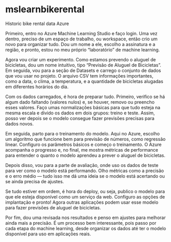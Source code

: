 # mslearnbikerental
Historic bike rental data Azure


Primeiro, entro no Azure Machine Learning Studio e faço login. Uma vez dentro, preciso de um espaço de trabalho, ou workspace, então crio um novo para organizar tudo. Dou um nome a ele, escolho a assinatura e a região, e pronto, estou no meu próprio “laboratório” de machine learning.

Agora vou criar um experimento. Como estamos prevendo o aluguel de bicicletas, dou um nome intuitivo, tipo “Previsão de Aluguel de Bicicletas”. Em seguida, vou para a seção de Datasets e carrego o conjunto de dados que vou usar no projeto. O arquivo CSV tem informações importantes, como a data, o clima, a temperatura, e a quantidade de bicicletas alugadas em diferentes horários do dia.

Com os dados carregados, é hora de preparar tudo. Primeiro, verifico se há algum dado faltando (valores nulos) e, se houver, removo ou preencho esses valores. Faço umas normalizações básicas para que tudo esteja na mesma escala e divido os dados em dois grupos: treino e teste. Assim, posso ver depois se o modelo consegue fazer previsões precisas para dados novos.

Em seguida, parto para o treinamento do modelo. Aqui no Azure, escolho um algoritmo que funcione bem para previsão de números, como regressão linear. Configuro os parâmetros básicos e começo o treinamento. O Azure acompanha o progresso e, no final, me mostra métricas de performance para entender o quanto o modelo aprendeu a prever o aluguel de bicicletas.

Depois disso, vou para a parte de avaliação, onde uso os dados de teste para ver como o modelo está performando. Olho métricas como a precisão e o erro médio — tudo isso me dá uma ideia se o modelo está acertando ou se ainda precisa de ajustes.

Se tudo estiver em ordem, é hora do deploy, ou seja, publico o modelo para que ele esteja disponível como um serviço da web. Configuro as opções de implantação e pronto! Agora outras aplicações podem usar esse modelo para fazer previsões de aluguel de bicicletas.

Por fim, dou uma revisada nos resultados e penso em ajustes para melhorar ainda mais a precisão. É um processo bem interessante, pois passo por cada etapa do machine learning, desde organizar os dados até ter o modelo disponível para uso em aplicações reais.
